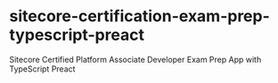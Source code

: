 # sitecore-certification-exam-prep-typescript-preact
Sitecore Certified Platform Associate Developer Exam Prep App with TypeScript Preact
